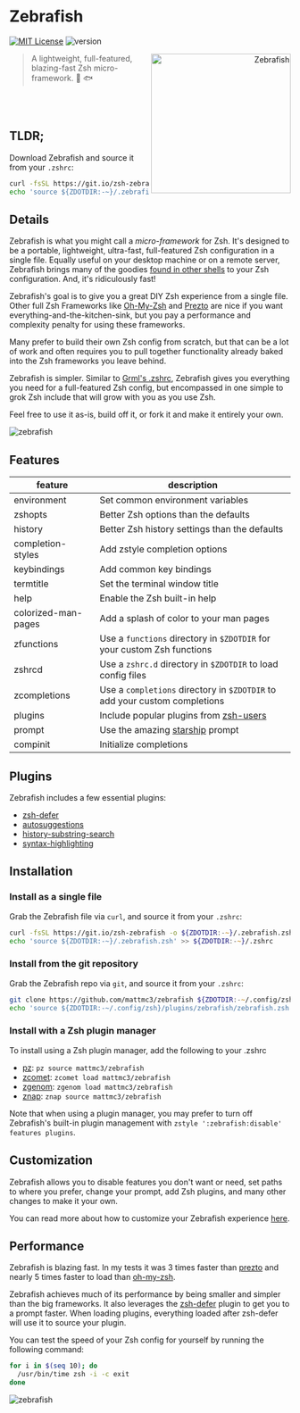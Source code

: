 # Zebrafish

[![MIT License](https://img.shields.io/badge/license-MIT-007EC7.svg)](/LICENSE)
![version](https://img.shields.io/badge/version-v0.7.0-orange)

<a title="Azul [Copyrighted free use], via Wikimedia Commons"
   href="https://commons.wikimedia.org/wiki/File:Zebrafisch.jpg"
   align="right">
<img align="right"
     width="250"
     alt="Zebrafish"
     src="https://upload.wikimedia.org/wikipedia/commons/thumb/a/ac/Zebrafisch.jpg/512px-Zebrafisch.jpg">
</a>

> A lightweight, full-featured, blazing-fast Zsh micro-framework. :zebra: :fish:

<br>
<br>

## TLDR;

Download Zebrafish and source it from your `.zshrc`:

```zsh
curl -fsSL https://git.io/zsh-zebrafish -o ${ZDOTDIR:-~}/.zebrafish.zsh
echo 'source ${ZDOTDIR:-~}/.zebrafish.zsh' >> ${ZDOTDIR:-~}/.zshrc
```

## Details

Zebrafish is what you might call a _micro-framework_ for Zsh. It's designed to be a
portable, lightweight, ultra-fast, full-featured Zsh configuration in a single file.
Equally useful on your desktop machine or on a remote server, Zebrafish brings many of
the goodies [found in other shells][fish] to your Zsh configuration. And, it's
ridiculously fast!

Zebrafish's goal is to give you a great DIY Zsh experience from a single file. Other
full Zsh Frameworks like [Oh-My-Zsh][ohmyzsh] and [Prezto][prezto] are nice if
you want everything-and-the-kitchen-sink, but you pay a performance and complexity
penalty for using these frameworks.

Many prefer to build their own Zsh config from scratch, but that can be a lot of work
and often requires you to pull together functionality already baked into the Zsh
frameworks you leave behind.

Zebrafish is simpler. Similar to [Grml's .zshrc][grml-zshrc], Zebrafish gives you
everything you need for a full-featured Zsh config, but encompassed in one simple to
grok Zsh include that will grow with you as you use Zsh.

Feel free to use it as-is, build off it, or fork it and make it entirely your own.

![zebrafish](https://raw.githubusercontent.com/mattmc3/zebrafish/resources/img/zebrafish.png)

## Features

| feature             | description                                                                |
| ------------------- | -------------------------------------------------------------------------- |
| environment         | Set common environment variables                                           |
| zshopts             | Better Zsh options than the defaults                                       |
| history             | Better Zsh history settings than the defaults                              |
| completion-styles   | Add zstyle completion options                                              |
| keybindings         | Add common key bindings                                                    |
| termtitle           | Set the terminal window title                                              |
| help                | Enable the Zsh built-in help                                               |
| colorized-man-pages | Add a splash of color to your man pages                                    |
| zfunctions          | Use a `functions` directory in `$ZDOTDIR` for your custom Zsh functions    |
| zshrcd              | Use a `zshrc.d` directory in `$ZDOTDIR` to load config files               |
| zcompletions        | Use a `completions` directory in `$ZDOTDIR` to add your custom completions |
| plugins             | Include popular plugins from [zsh-users]                                   |
| prompt              | Use the amazing [starship] prompt                                          |
| compinit            | Initialize completions                                                     |

## Plugins

Zebrafish includes a few essential plugins:
- [zsh-defer](https://github.com/romkatv/zsh-defer)
- [autosuggestions](https://github.com/zsh-users/zsh-autosuggestions)
- [history-substring-search](https://github.com/zsh-users/zsh-history-substring-search)
- [syntax-highlighting](https://github.com/zsh-users/zsh-syntax-highlighting)

## Installation

### Install as a single file

Grab the Zebrafish file via `curl`, and source it from your `.zshrc`:

```zsh
curl -fsSL https://git.io/zsh-zebrafish -o ${ZDOTDIR:-~}/.zebrafish.zsh
echo 'source ${ZDOTDIR:-~}/.zebrafish.zsh' >> ${ZDOTDIR:-~}/.zshrc
```

### Install from the git repository

Grab the Zebrafish repo via `git`, and source it from your `.zshrc`:

```zsh
git clone https://github.com/mattmc3/zebrafish ${ZDOTDIR:-~/.config/zsh}/plugins/zebrafish
echo 'source ${ZDOTDIR:-~/.config/zsh}/plugins/zebrafish/zebrafish.zsh' >> ${ZDOTDIR:-~}/.zshrc
```

### Install with a Zsh plugin manager

To install using a Zsh plugin manager, add the following to your .zshrc

- [pz]: `pz source mattmc3/zebrafish`
- [zcomet]: `zcomet load mattmc3/zebrafish`
- [zgenom]: `zgenom load mattmc3/zebrafish`
- [znap]: `znap source mattmc3/zebrafish`

Note that when using a plugin manager, you may prefer to turn off Zebrafish's built-in
plugin management with `zstyle ':zebrafish:disable' features plugins`.

## Customization

Zebrafish allows you to disable features you don't want or need, set paths to where you
prefer, change your prompt, add Zsh plugins, and many other changes to make it your own.

You can read more about how to customize your Zebrafish experience
[here](/docs/CUSTOMIZE.md).

## Performance

Zebrafish is blazing fast. In my tests it was 3 times faster than [prezto] and
nearly 5 times faster to load than [oh-my-zsh][ohmyzsh].

Zebrafish achieves much of its performance by being smaller and simpler than the big
frameworks. It also leverages the [zsh-defer] plugin to get you to a prompt faster. When
loading plugins, everything loaded after zsh-defer will use it to source your plugin.

You can test the speed of your Zsh config for yourself by running the following command:

```zsh
for i in $(seq 10); do
  /usr/bin/time zsh -i -c exit
done
```

![zebrafish](https://raw.githubusercontent.com/mattmc3/zebrafish/resources/img/benchmark.png)


[fish]: https://fishshell.com
[grml-zshrc]: https://github.com/grml/grml-etc-core/blob/master/etc/zsh/zshrc
[ohmyzsh]: https://github.com/ohmyzsh/ohmyzsh
[prezto]: https://github.com/sorin-ionescu/prezto
[pz]: https://github.com/mattmc3/pz
[starship]: https://starship.rs
[zcomet]: https://github.com/agkozak/zcomet
[zgenom]: https://github.com/jandamm/zgenom
[znap]: https://github.com/marlonrichert/zsh-snap
[zsh-defer]: https://github.com/romkatv/zsh-defer
[zsh-users]: https://github.com/zsh-users/
